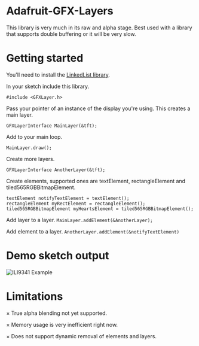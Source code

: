 # Adafruit-GFX-Layers
This library is very much in its raw and alpha stage. Best used with a library that supports double buffering or it will be very slow.

# Getting started

You'll need to install the [LinkedList library](https://github.com/ivanseidel/LinkedList).

In your sketch include this library.

`#include <GFXLayer.h>`

Pass your pointer of an instance of the display you're using. This creates a main layer.

`GFXLayerInterface MainLayer(&tft);`

Add to your main loop.

`MainLayer.draw();`

Create more layers.

```
GFXLayerInterface AnotherLayer(&tft);
```
Create elements, supported ones are textElement, rectangleElement and tiled565RGBBitmapElement.

```
textElement notifyTextElement = textElement();
rectangleElement myRectElement = rectangleElement();
tiled565RGBBitmapElement myHeartsElement = tiled565RGBBitmapElement();
```
Add layer to a layer.
` MainLayer.addElement(&AnotherLayer); `

Add element to a layer.
`AnotherLayer.addElement(&notifyTextElement)`

# Demo sketch output
![ILI9341 Example](data/ILI9341Layers)
# Limitations
× True alpha blending not yet supported.

× Memory usage is very inefficient right now.

× Does not support dynamic removal of elements and layers.
